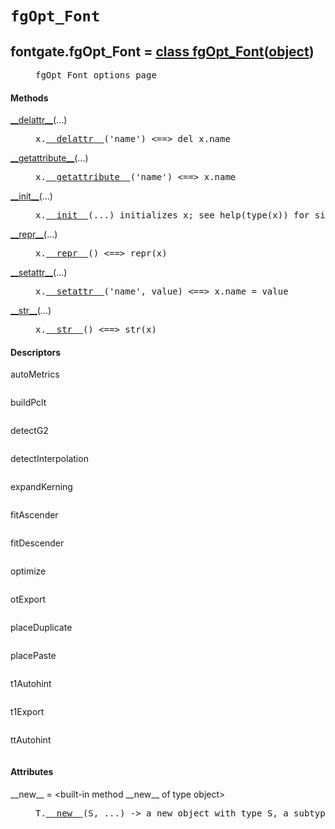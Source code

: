 

<a name="fontgate.fgOpt_Font"></a>

# `fgOpt_Font`


<dt class="class"><h2><span class="class-name">fontgate.fgOpt_Font</span> = <a name="fontgate.fgOpt_Font" href="#fontgate.fgOpt_Font">class fgOpt_Font</a>(<a href="./__builtin__.html#object">object</a>)</h2></dt><dd class="class"><dd>


<pre class="doc" markdown="0">fgOpt_Font options page</pre>


</dd><h4 class="head-methods">Methods </h4><dl class="function"><dt><a name="fgOpt_Font-__delattr__" href="#fgOpt_Font-__delattr__"><span class="function-name">__delattr__</span></a><span class="argspec">(...)</span></dt><dd>

<pre class="doc" markdown="0">x.<a href="#fontgate.fgOpt_Font-__delattr__">__delattr__</a>('name') <==> del x.name</pre>

</dd></dl>
<dl class="function"><dt><a name="fgOpt_Font-__getattribute__" href="#fgOpt_Font-__getattribute__"><span class="function-name">__getattribute__</span></a><span class="argspec">(...)</span></dt><dd>

<pre class="doc" markdown="0">x.<a href="#fontgate.fgOpt_Font-__getattribute__">__getattribute__</a>('name') <==> x.name</pre>

</dd></dl>
<dl class="function"><dt><a name="fgOpt_Font-__init__" href="#fgOpt_Font-__init__"><span class="function-name">__init__</span></a><span class="argspec">(...)</span></dt><dd>

<pre class="doc" markdown="0">x.<a href="#fontgate.fgOpt_Font-__init__">__init__</a>(...) initializes x; see help(type(x)) for signature</pre>

</dd></dl>
<dl class="function"><dt><a name="fgOpt_Font-__repr__" href="#fgOpt_Font-__repr__"><span class="function-name">__repr__</span></a><span class="argspec">(...)</span></dt><dd>

<pre class="doc" markdown="0">x.<a href="#fontgate.fgOpt_Font-__repr__">__repr__</a>() <==> repr(x)</pre>

</dd></dl>
<dl class="function"><dt><a name="fgOpt_Font-__setattr__" href="#fgOpt_Font-__setattr__"><span class="function-name">__setattr__</span></a><span class="argspec">(...)</span></dt><dd>

<pre class="doc" markdown="0">x.<a href="#fontgate.fgOpt_Font-__setattr__">__setattr__</a>('name', value) <==> x.name = value</pre>

</dd></dl>
<dl class="function"><dt><a name="fgOpt_Font-__str__" href="#fgOpt_Font-__str__"><span class="function-name">__str__</span></a><span class="argspec">(...)</span></dt><dd>

<pre class="doc" markdown="0">x.<a href="#fontgate.fgOpt_Font-__str__">__str__</a>() <==> str(x)</pre>

</dd></dl>

  <h4 class="head-desc">Descriptors </h4><dl class="descriptor"><dt>autoMetrics</dt>
<dd>

<pre class="doc" markdown="0"></pre>

</dd>
</dl>
<dl class="descriptor"><dt>buildPclt</dt>
<dd>

<pre class="doc" markdown="0"></pre>

</dd>
</dl>
<dl class="descriptor"><dt>detectG2</dt>
<dd>

<pre class="doc" markdown="0"></pre>

</dd>
</dl>
<dl class="descriptor"><dt>detectInterpolation</dt>
<dd>

<pre class="doc" markdown="0"></pre>

</dd>
</dl>
<dl class="descriptor"><dt>expandKerning</dt>
<dd>

<pre class="doc" markdown="0"></pre>

</dd>
</dl>
<dl class="descriptor"><dt>fitAscender</dt>
<dd>

<pre class="doc" markdown="0"></pre>

</dd>
</dl>
<dl class="descriptor"><dt>fitDescender</dt>
<dd>

<pre class="doc" markdown="0"></pre>

</dd>
</dl>
<dl class="descriptor"><dt>optimize</dt>
<dd>

<pre class="doc" markdown="0"></pre>

</dd>
</dl>
<dl class="descriptor"><dt>otExport</dt>
<dd>

<pre class="doc" markdown="0"></pre>

</dd>
</dl>
<dl class="descriptor"><dt>placeDuplicate</dt>
<dd>

<pre class="doc" markdown="0"></pre>

</dd>
</dl>
<dl class="descriptor"><dt>placePaste</dt>
<dd>

<pre class="doc" markdown="0"></pre>

</dd>
</dl>
<dl class="descriptor"><dt>t1Autohint</dt>
<dd>

<pre class="doc" markdown="0"></pre>

</dd>
</dl>
<dl class="descriptor"><dt>t1Export</dt>
<dd>

<pre class="doc" markdown="0"></pre>

</dd>
</dl>
<dl class="descriptor"><dt>ttAutohint</dt>
<dd>

<pre class="doc" markdown="0"></pre>

</dd>
</dl>

  <h4 class="head-attrs">Attributes </h4><dl><dt><span class="other-name">__new__</span> = &lt;built-in method __new__ of type object&gt;<dd>

<pre class="doc" markdown="0">T.<a href="#fontgate.fgOpt_Font-__new__">__new__</a>(S, ...) -> a new object with type S, a subtype of T</pre>

</dd></dl>
</dd>
